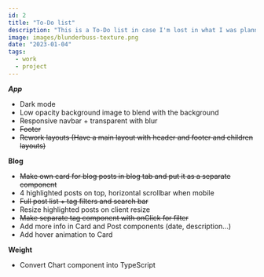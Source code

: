 ```yaml
---
id: 2
title: "To-Do list"
description: "This is a To-Do list in case I'm lost in what I was planning on doing before"
image: images/blunderbuss-texture.png
date: "2023-01-04"
tags:
  - work
  - project
---
```


**_App_**

- Dark mode
- Low opacity background image to blend with the background
- Responsive navbar + transparent with blur
- ~~Footer~~
- ~~Rework layouts (Have a main layout with header and footer and children layouts)~~

**Blog**

- ~~Make own card for blog posts in blog tab and put it as a separate component~~
- 4 highlighted posts on top, horizontal scrollbar when mobile
- ~~Full post list + tag filters and search bar~~
- Resize highlighted posts on client resize
- ~~Make separate tag component with onClick for filter~~
- Add more info in Card and Post components (date, description...)
- Add hover animation to Card

**Weight**

- Convert Chart component into TypeScript
